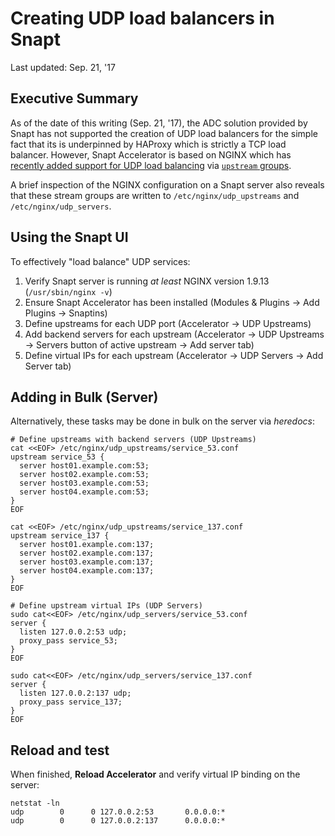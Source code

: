 # Creating UDP load balancers in Snapt
Last updated: Sep. 21, '17

## Executive Summary
As of the date of this writing (Sep. 21, '17), the ADC solution provided by Snapt has not supported the creation of UDP load balancers for the simple fact that its is underpinned by HAProxy which is strictly a TCP load balancer. However, Snapt Accelerator is based on NGINX which has [recently added support for UDP load balancing](https://www.nginx.com/blog/announcing-udp-load-balancing/) via [`upstream` groups](https://www.nginx.com/blog/tcp-load-balancing-udp-load-balancing-nginx-tips-tricks/#udpLB).

A brief inspection of the NGINX configuration on a Snapt server also reveals that these stream groups are written to `/etc/nginx/udp_upstreams` and `/etc/nginx/udp_servers`.

## Using the Snapt UI
To effectively "load balance" UDP services:
1. Verify Snapt server is running *at least* NGINX version 1.9.13 (`/usr/sbin/nginx -v`)
2. Ensure Snapt Accelerator has been installed (Modules & Plugins -> Add Plugins -> Snaptins)
3. Define upstreams for each UDP port (Accelerator -> UDP Upstreams)
4. Add backend servers for each upstream (Accelerator -> UDP Upstreams -> Servers button of active upstream -> Add server tab)
5. Define virtual IPs for each upstream (Accelerator -> UDP Servers -> Add Server tab)

## Adding in Bulk (Server)
Alternatively, these tasks may be done in bulk on the server via *heredocs*:
````
# Define upstreams with backend servers (UDP Upstreams)
cat <<EOF> /etc/nginx/udp_upstreams/service_53.conf
upstream service_53 {
  server host01.example.com:53;
  server host02.example.com:53;
  server host03.example.com:53;
  server host04.example.com:53;
}
EOF

cat <<EOF> /etc/nginx/udp_upstreams/service_137.conf
upstream service_137 {
  server host01.example.com:137;
  server host02.example.com:137;
  server host03.example.com:137;
  server host04.example.com:137;
}
EOF

# Define upstream virtual IPs (UDP Servers)
sudo cat<<EOF> /etc/nginx/udp_servers/service_53.conf
server {
  listen 127.0.0.2:53 udp;
  proxy_pass service_53;
}
EOF

sudo cat<<EOF> /etc/nginx/udp_servers/service_137.conf
server {
  listen 127.0.0.2:137 udp;
  proxy_pass service_137;
}
EOF
````

## Reload and test
When finished, **Reload Accelerator** and verify virtual IP binding on the server:
````
netstat -ln
udp        0      0 127.0.0.2:53       0.0.0.0:*
udp        0      0 127.0.0.2:137      0.0.0.0:*
````
